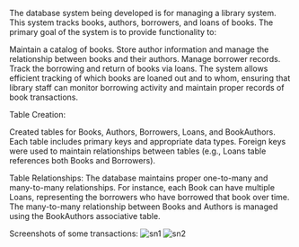 The database system being developed is for managing a library system. This system tracks books, authors, borrowers, and loans of books. The primary goal of the system is to provide functionality to:

Maintain a catalog of books.
Store author information and manage the relationship between books and their authors.
Manage borrower records.
Track the borrowing and return of books via loans.
The system allows efficient tracking of which books are loaned out and to whom, ensuring that library staff can monitor borrowing activity and maintain proper records of book transactions.


Table Creation:

Created tables for Books, Authors, Borrowers, Loans, and BookAuthors.
Each table includes primary keys and appropriate data types.
Foreign keys were used to maintain relationships between tables (e.g., Loans table references both Books and Borrowers).


Table Relationships:
The database maintains proper one-to-many and many-to-many relationships. For instance, each Book can have multiple Loans, representing the borrowers who have borrowed that book over time. The many-to-many relationship between Books and Authors is managed using the BookAuthors associative table.

Screenshots of some transactions:
![sn1](https://github.com/user-attachments/assets/23dfddf3-4a30-4bee-8eaf-618de0a9ccac)
![sn2](https://github.com/user-attachments/assets/511a3538-69b0-4731-aae5-5bc32bf59295)
